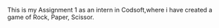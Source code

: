 This is my Assignment 1 as an intern in Codsoft,where i have created a game of Rock, Paper, Scissor.
